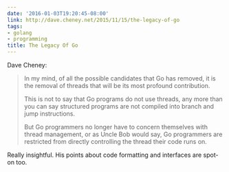 ```yaml
---
date: '2016-01-03T19:20:45-08:00'
link: http://dave.cheney.net/2015/11/15/the-legacy-of-go
tags:
- golang
- programming
title: The Legacy Of Go
---
```


Dave Cheney:

>In my mind, of all the possible candidates that Go has removed, it is the removal of threads that will be its most profound contribution.
>
>This is not to say that Go programs do not use threads, any more than you can say structured programs are not compiled into branch and jump instructions.
>
>But Go programmers no longer have to concern themselves with thread management, or as Uncle Bob would say, Go programmers are restricted from directly controlling the thread their code runs on.

Really insightful. His points about code formatting and interfaces are spot-on too.
